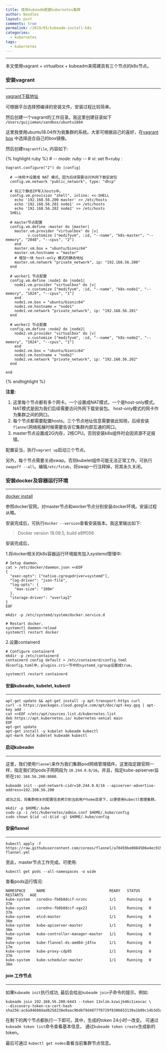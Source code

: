 ```yaml
---
title: 使用kubeadm搭建kubernetes集群 
author: Noodles
layout: post
comments: true
permalink: /2019/05/kubeadm-install-k8s
categories:
  - kubernetes
tags:
  - kubernetes
---
```


<!--more-->

 ---------------------------------------------------

  本文使用vagrant + virtualbox + kubeadm来搭建具有三个节点的k8s节点。


### 安装vagrant
----------------
  
  [vagrant下载地址](https://www.vagrantup.com/downloads.html)

  可根据平台选择预编译的安装文件。安装过程比较简单。

  然后创建一个vagrant的工作目录。我这里创建目录如下 `/Users/guijieman/sandbox/ubuntu1804`

  这里我使用ubuntu18.04作为我集群的系统。大家可根据自己的喜好，在[vagrant box](https://app.vagrantup.com/boxes/search)
  中选择适合自己的box镜像。

  然后创建`Vagrantfile`, 内容如下:
  
  {% highlight ruby %}
    # -*- mode: ruby -*-
    # vi: set ft=ruby :

    Vagrant.configure("2") do |config|

      # 一块网卡设置成 NAT 模式。因为后续需要访问外网下载安装包
      config.vm.network "public_network", type: "dhcp"

      # 将三个静态IP写入hosts中。
      config.vm.provision "shell", inline: <<-SHELL
        echo '192.168.56.200 master' >> /etc/hosts
        echo '192.168.56.201 node1' >> /etc/hosts
        echo '192.168.56.202 node2' >> /etc/hosts
      SHELL

      # master节点配置
      config.vm.define :master do |master|
        master.vm.provider "virtualbox" do |v|
              v.customize ["modifyvm", :id, "--name", "k8s-master", "--memory", "2048", "--cpus", "2"]
        end
        master.vm.box = "ubuntu/bionic64"
        master.vm.hostname = "master"
        # 增加一块 host-only 模式的静态地址
        master.vm.network "private_network", ip: "192.168.56.200"
      end

      # worker1 节点配置
      config.vm.define :node1 do |node1|
        node1.vm.provider "virtualbox" do |v|
              v.customize ["modifyvm", :id, "--name", "k8s-node1", "--memory", "1024", "--cpus", "1"]
        end
        node1.vm.box = "ubuntu/bionic64"
        node1.vm.hostname = "node1"
        node1.vm.network "private_network", ip: "192.168.56.201"
      end

      # worker2 节点配置
      config.vm.define :node2 do |node2|
        node2.vm.provider "virtualbox" do |v|
              v.customize ["modifyvm", :id, "--name", "k8s-node2", "--memory", "1024", "--cpus", "1"]
        end
        node2.vm.box = "ubuntu/bionic64"
        node2.vm.hostname = "node2"
        node2.vm.network "private_network", ip: "192.168.56.202"
      end

    end

  {% endhighlight %}


  **注意:**
  1. 这里每个节点都有多个网卡。一个设置成NAT模式，一个是host-only模式。NAT模式是因为我们后续需要访问外网下载安装包。
  host-only模式的网卡作为集群之间的网口。
  2. 每个节点都需要配置hosts。三个节点地址信息需要彼此知晓，后续安装`flannel`网络拓展时候需要告诉它集群内部互通的网口。
  3. master节点设置成2G内存，2核CPU。否则安装k8s组件时会因资源不足报错。

  配置妥当，执行`vagrant up`启动三个节点。
  
  另外，每个节点需要关闭swap。否则kubelet组件可能无法正常工作。可执行`swapoff --all`。编辑`/etc/fstab`，将swap一行注释掉，将其永久关闭。


### 安装docker及容器运行环境
----------------------------

  [docker install](https://docs.docker.com/install/linux/docker-ce/ubuntu/)

  参照docker官网，对master节点和worker节点分别安装docker环境。安装过程从略。

  安装完成后，可执行`docker --version`查看安装版本。我这里输出如下:

  > Docker version 18.09.5, build e8ff056

  安装完成后，

  1.将docker相关的k8s容器运行环境服务加入systemd管理中:

    # Setup daemon.
    cat > /etc/docker/daemon.json <<EOF
    {
      "exec-opts": ["native.cgroupdriver=systemd"],
      "log-driver": "json-file",
      "log-opts": {
        "max-size": "100m"
      },
      "storage-driver": "overlay2"
    }
    EOF

    mkdir -p /etc/systemd/system/docker.service.d

    # Restart docker.
    systemctl daemon-reload
    systemctl restart docker

  2.设置containerd

    # Configure containerd
    mkdir -p /etc/containerd
    containerd config default > /etc/containerd/config.toml
    将config.toml中，plugins.cri一节中的systemd_cgroup设置成true。

    systemctl restart containerd

#### 安装kubeadm, kubelet, kubectl 
----------------------------------

    apt-get update && apt-get install -y apt-transport-https curl
    curl -s https://packages.cloud.google.com/apt/doc/apt-key.gpg | apt-key add -
    cat <<EOF >/etc/apt/sources.list.d/kubernetes.list
    deb https://apt.kubernetes.io/ kubernetes-xenial main
    EOF
    apt-get update
    apt-get install -y kubelet kubeadm kubectl
    apt-mark hold kubelet kubeadm kubectl

#### 启动kubeadm
----------------

  这里，我们使用`flannel`来作为我们集群pod网络管理插件。这里指定跟官网一样，指定我们的pods子网网段为
    `10.244.0.0/16`。并且，指定kube-apiserver监听在`192.168.56.200:8080`.

    kubeadm init --pod-network-cidr=10.244.0.0/16 --apiserver-advertise-address=192.168.56.200

    成功之后，将集群相关的配置信息拷贝到当前用户home目录下，以便使用kubectl管理集群。

    mkdir -p $HOME/.kube
    sudo cp -i /etc/kubernetes/admin.conf $HOME/.kube/config
    sudo chown $(id -u):$(id -g) $HOME/.kube/config

#### 安装flannel
----------------

    kubectl apply -f https://raw.githubusercontent.com/coreos/flannel/a70459be0084506e4ec919aa1c114638878db11b/Documentation/kube-flannel.yml

    
  至此，master节点工作完成。可使用:

    kubectl get pods --all-namespaces -o wide

  查看pods运行情况:

    NAMESPACE     NAME                             READY   STATUS    RESTARTS   AGE
    kube-system   coredns-fb8b8dccf-nrznc          1/1     Running   0          37m
    kube-system   coredns-fb8b8dccf-xgx22          1/1     Running   0          37m
    kube-system   etcd-master                      1/1     Running   0          36m
    kube-system   kube-apiserver-master            1/1     Running   0          36m
    kube-system   kube-controller-manager-master   1/1     Running   0          36m
    kube-system   kube-flannel-ds-amd64-j4fnx      1/1     Running   0          17m
    kube-system   kube-proxy-cdp95                 1/1     Running   0          37m
    kube-system   kube-scheduler-master            1/1     Running   0          36m

#### join 工作节点
------------------

  如果`kubeadm init`执行成功, 最后会给出`kubeadm join`子命令的提示。例如:

    kubeadm join 192.168.56.200:6443 --token 13xlzm.kzwijb46c1ieocac \
    --discovery-token-ca-cert-hash sha256:ac6a94688dad8258238e9aac96d6f9d4877f0729f8306653139a1b09c14b3d5a

  在剩下的两个节点都执行一下即可。其中，生成的token 24小时一改变。
  可通过 `kubeadm token list`命令查看基本信息， 通过`kubeadm token create`生成新的token。

  最后可通过 `kubectl get nodes`查看当前集群节点信息。


